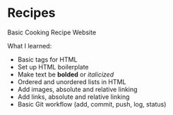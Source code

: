 # Recipes

Basic Cooking Recipe Website

What I learned:
  * Basic tags for HTML
  * Set up HTML boilerplate
  * Make text be **bolded** or *italicized*
  * Ordered and unordered lists in HTML
  * Add images, absolute and relative linking
  * Add links, absolute and relative linking
  * Basic Git workflow (add, commit, push, log, status)

